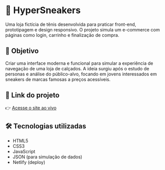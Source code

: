 # 👟 HyperSneakers

Uma loja fictícia de tênis desenvolvida para praticar front-end, prototipagem e design responsivo. O projeto simula um e-commerce com páginas como login, carrinho e finalização de compra.

## 📌 Objetivo

Criar uma interface moderna e funcional para simular a experiência de navegação de uma loja de calçados. A ideia surgiu após o estudo de personas e análise do público-alvo, focando em jovens interessados em sneakers de marcas famosas a preços acessíveis.

## 🚀 Link do projeto

👉 [Acesse o site ao vivo](https://dulcet-cactus-7b584d.netlify.app/)

## 🛠️ Tecnologias utilizadas

- HTML5
- CSS3
- JavaScript
- JSON (para simulação de dados)
- Netlify (deploy)
